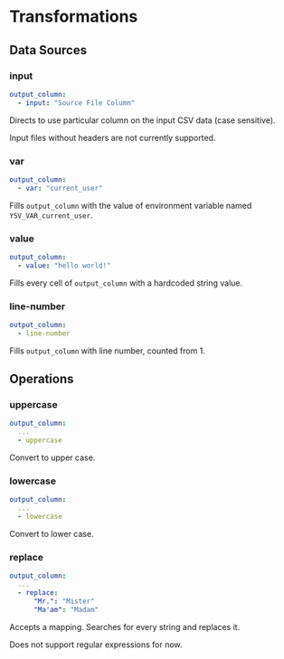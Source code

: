 # Transformations

## Data Sources

### input

```yaml
output_column:
  - input: "Source File Column"
```

Directs to use particular column on the input CSV data (case sensitive).

Input files without headers are not currently supported.

### var

```yaml
output_column:
  - var: "current_user"
```

Fills `output_column` with the value of environment variable named `YSV_VAR_current_user`.

### value

```yaml
output_column:
  - value: "hello world!"
```

Fills every cell of `output_column` with a hardcoded string value.

### line-number

```yaml
output_column:
  - line-number
```

Fills `output_column` with line number, counted from 1.

## Operations

### uppercase

```yaml
output_column:
  ...
  - uppercase
```

Convert to upper case.

### lowercase

```yaml
output_column:
  ...
  - lowercase
```

Convert to lower case.

### replace

```yaml
output_column:
  ...
  - replace:
      "Mr.": "Mister"
      "Ma'am": "Madam"
```

Accepts a mapping. Searches for every string and replaces it.

Does not support regular expressions for now.
